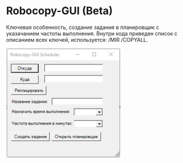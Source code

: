 # Robocopy-GUI (Beta)
Ключевая особенность, создание задания в планировщик с указачанием частоты выполнения. Внутри кода приведен список с описанием всех ключей, используется: /MIR /COPYALL.

![Image alt](https://github.com/Lifailon/robocopy-gui/blob/rsa/Interface.jpg)
